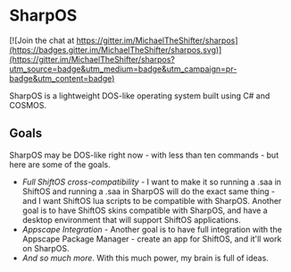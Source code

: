 # SharpOS

[![Join the chat at https://gitter.im/MichaelTheShifter/sharpos](https://badges.gitter.im/MichaelTheShifter/sharpos.svg)](https://gitter.im/MichaelTheShifter/sharpos?utm_source=badge&utm_medium=badge&utm_campaign=pr-badge&utm_content=badge)

SharpOS is a lightweight DOS-like operating system built using C# and COSMOS.

## Goals

SharpOS may be DOS-like right now - with less than ten commands - but here are some of the goals.

 - *Full ShiftOS cross-compatibility* - I want to make it so running a .saa in ShiftOS and running a .saa in SharpOS will do the exact same thing - and I want ShiftOS lua scripts to be compatible with SharpOS. Another goal is to have ShiftOS skins compatible with SharpOS, and have a desktop environment that will support ShiftOS applications.
 - *Appscape Integration* - Another goal is to have full integration with the Appscape Package Manager - create an app for ShiftOS, and it'll work on SharpOS.
 - *And so much more*. With this much power, my brain is full of ideas.

